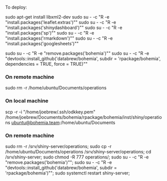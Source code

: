 To deploy:

sudo apt-get install libxml2-dev
sudo su - -c "R -e \"install.packages('leaflet.extras')\""
sudo su - -c "R -e \"install.packages('shinydashboard')\""
sudo su - -c "R -e \"install.packages('sp')\""
sudo su - -c "R -e \"install.packages('rmarkdown')\""
sudo su - -c "R -e \"install.packages('googlesheets')\""


sudo su - -c "R -e \"remove.packages('bohemia')\""
sudo su - -c "R -e \"devtools::install_github('databrew/bohemia', subdir = 'rpackage/bohemia', dependencies = TRUE, force = TRUE)\""





### On remote machine

sudo rm -r /home/ubuntu/Documents/operations


### On local machine

scp -r -i "/home/joebrew/.ssh/odkkey.pem" /home/joebrew/Documents/bohemia/rpackage/bohemia/inst/shiny/operations ubuntu@bohemia.team:/home/ubuntu/Documents


### On remote machine

sudo rm -r /srv/shiny-server/operations;
sudo cp -r /home/ubuntu/Documents/operations /srv/shiny-server/operations;
cd /srv/shiny-server;
sudo chmod -R 777 operations/;
sudo su - -c "R -e \"remove.packages('bohemia')\""; 
sudo su - -c "R -e \"devtools::install_github('databrew/bohemia', subdir = 'rpackage/bohemia')\""; 
sudo systemctl restart shiny-server;

